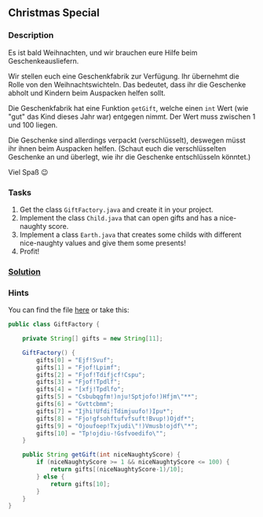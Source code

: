 ## Christmas Special

### Description
Es ist bald Weihnachten, und wir brauchen eure Hilfe beim Geschenkeausliefern. 

Wir stellen euch eine Geschenkfabrik zur Verfügung. Ihr übernehmt die Rolle von den Weihnachtswichteln. Das bedeutet, dass ihr die Geschenke abholt und Kindern beim Auspacken helfen sollt.

Die Geschenkfabrik hat eine Funktion `getGift`, welche einen `int` Wert (wie "gut" das Kind dieses Jahr war) entgegen nimmt. Der Wert muss zwischen 1 und 100 liegen.

Die Geschenke sind allerdings verpackt (verschlüsselt), deswegen müsst ihr ihnen beim Auspacken helfen. (Schaut euch die verschlüsselten Geschenke an und überlegt, wie ihr die Geschenke entschlüsseln könntet.)

Viel Spaß 😉

### Tasks
1. Get the class `GiftFactory.java` and create it in your project.
2. Implement the class `Child.java` that can open gifts and has a nice-naughty score.
3. Implement a class `Earth.java` that creates some childs with different nice-naughty values and give them some presents!
4. Profit!

### [Solution](https://github.com/pibebtol/java-lessons/tree/master/exercises/solutions/XXChristmasSpecial)

### Hints
You can find the file [here](https://github.com/pibebtol/java-lessons/tree/master/exercises/solutions/XXChristmasSpecial) or take this:
```java
public class GiftFactory {

	private String[] gifts = new String[11];

	GiftFactory() {
		gifts[0] = "Ejf!Svuf";
		gifts[1] = "Fjof!Lpimf";
		gifts[2] = "Fjof!Tdifjcf!Cspu";
		gifts[3] = "Fjof!Tpdlf";
		gifts[4] = "[xfj!Tpdlfo";
		gifts[5] = "Csbubqgfm!)nju!Sptjofo!)Hfjm\"**";
		gifts[6] = "Gvttcbmm";
		gifts[7] = "Ijhi!Ufdi!Tdimjuufo!)Ipu*";
		gifts[8] = "Fjo!gfsohftufvfsuft!Bvup!)Ojdf*";
		gifts[9] = "Ojoufoep!Txjudi\"!)Vmusb!ojdf\"*";
		gifts[10] = "Tp!ojdiu-!Gsfvoedifo\"";
	}

	public String getGift(int niceNaughtyScore) {
		if (niceNaughtyScore >= 1 && niceNaughtyScore <= 100) {
			return gifts[(niceNaughtyScore-1)/10];
		} else {
			return gifts[10];
		}
	}
}
```


